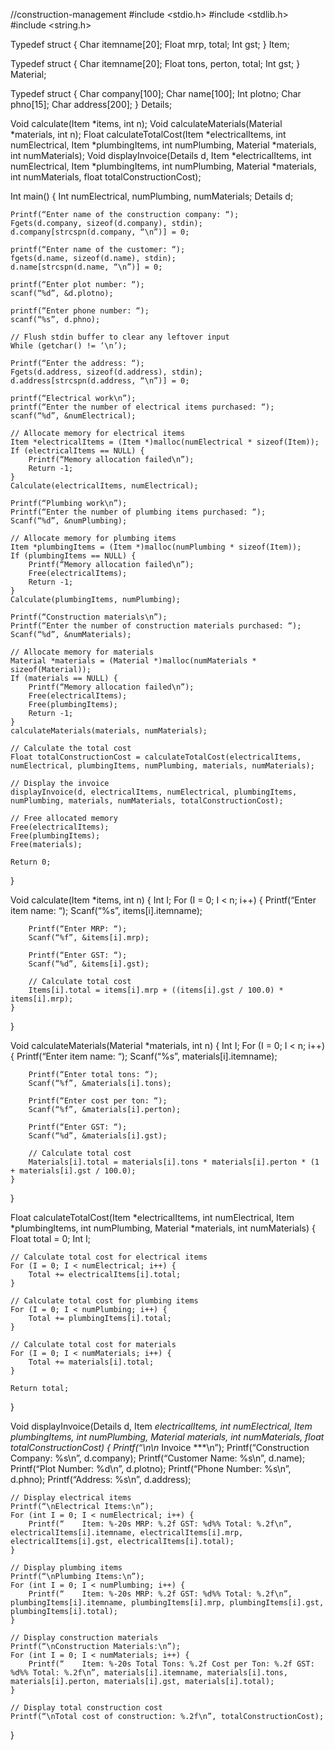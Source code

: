 //construction-management
#include <stdio.h>
#include <stdlib.h>
#include <string.h>

Typedef struct {
    Char itemname[20];
    Float mrp, total;
    Int gst;
} Item;

Typedef struct {
    Char itemname[20];
    Float tons, perton, total;
    Int gst;
} Material;

Typedef struct {
    Char company[100];
    Char name[100];
    Int plotno;
    Char phno[15];
    Char address[200];
} Details;

Void calculate(Item *items, int n);
Void calculateMaterials(Material *materials, int n);
Float calculateTotalCost(Item *electricalItems, int numElectrical, Item *plumbingItems, int numPlumbing, Material *materials, int numMaterials);
Void displayInvoice(Details d, Item *electricalItems, int numElectrical, Item *plumbingItems, int numPlumbing, Material *materials, int numMaterials, float totalConstructionCost);

Int main() {
    Int numElectrical, numPlumbing, numMaterials;
    Details d;

    Printf(“Enter name of the construction company: “);
    Fgets(d.company, sizeof(d.company), stdin);
    d.company[strcspn(d.company, “\n”)] = 0;

    printf(“Enter name of the customer: “);
    fgets(d.name, sizeof(d.name), stdin);
    d.name[strcspn(d.name, “\n”)] = 0;

    printf(“Enter plot number: “);
    scanf(“%d”, &d.plotno);

    printf(“Enter phone number: “);
    scanf(“%s”, d.phno);

    // Flush stdin buffer to clear any leftover input
    While (getchar() != ‘\n’);

    Printf(“Enter the address: “);
    Fgets(d.address, sizeof(d.address), stdin);
    d.address[strcspn(d.address, “\n”)] = 0;

    printf(“Electrical work\n”);
    printf(“Enter the number of electrical items purchased: “);
    scanf(“%d”, &numElectrical);

    // Allocate memory for electrical items
    Item *electricalItems = (Item *)malloc(numElectrical * sizeof(Item));
    If (electricalItems == NULL) {
        Printf(“Memory allocation failed\n”);
        Return -1;
    }
    Calculate(electricalItems, numElectrical);

    Printf(“Plumbing work\n”);
    Printf(“Enter the number of plumbing items purchased: “);
    Scanf(“%d”, &numPlumbing);

    // Allocate memory for plumbing items
    Item *plumbingItems = (Item *)malloc(numPlumbing * sizeof(Item));
    If (plumbingItems == NULL) {
        Printf(“Memory allocation failed\n”);
        Free(electricalItems);
        Return -1;
    }
    Calculate(plumbingItems, numPlumbing);

    Printf(“Construction materials\n”);
    Printf(“Enter the number of construction materials purchased: “);
    Scanf(“%d”, &numMaterials);

    // Allocate memory for materials
    Material *materials = (Material *)malloc(numMaterials * sizeof(Material));
    If (materials == NULL) {
        Printf(“Memory allocation failed\n”);
        Free(electricalItems);
        Free(plumbingItems);
        Return -1;
    }
    calculateMaterials(materials, numMaterials);

    // Calculate the total cost
    Float totalConstructionCost = calculateTotalCost(electricalItems, numElectrical, plumbingItems, numPlumbing, materials, numMaterials);

    // Display the invoice
    displayInvoice(d, electricalItems, numElectrical, plumbingItems, numPlumbing, materials, numMaterials, totalConstructionCost);

    // Free allocated memory
    Free(electricalItems);
    Free(plumbingItems);
    Free(materials);

    Return 0;
}

Void calculate(Item *items, int n) {
    Int I;
    For (I = 0; I < n; i++) {
        Printf(“Enter item name: “);
        Scanf(“%s”, items[i].itemname);

        Printf(“Enter MRP: “);
        Scanf(“%f”, &items[i].mrp);

        Printf(“Enter GST: “);
        Scanf(“%d”, &items[i].gst);

        // Calculate total cost
        Items[i].total = items[i].mrp + ((items[i].gst / 100.0) * items[i].mrp);
    }
}

Void calculateMaterials(Material *materials, int n) {
    Int I;
    For (I = 0; I < n; i++) {
        Printf(“Enter item name: “);
        Scanf(“%s”, materials[i].itemname);

        Printf(“Enter total tons: “);
        Scanf(“%f”, &materials[i].tons);

        Printf(“Enter cost per ton: “);
        Scanf(“%f”, &materials[i].perton);

        Printf(“Enter GST: “);
        Scanf(“%d”, &materials[i].gst);

        // Calculate total cost
        Materials[i].total = materials[i].tons * materials[i].perton * (1 + materials[i].gst / 100.0);
    }
}

Float calculateTotalCost(Item *electricalItems, int numElectrical, Item *plumbingItems, int numPlumbing, Material *materials, int numMaterials) {
    Float total = 0;
    Int I;

    // Calculate total cost for electrical items
    For (I = 0; I < numElectrical; i++) {
        Total += electricalItems[i].total;
    }

    // Calculate total cost for plumbing items
    For (I = 0; I < numPlumbing; i++) {
        Total += plumbingItems[i].total;
    }

    // Calculate total cost for materials
    For (I = 0; I < numMaterials; i++) {
        Total += materials[i].total;
    }

    Return total;
}

Void displayInvoice(Details d, Item *electricalItems, int numElectrical, Item *plumbingItems, int numPlumbing, Material *materials, int numMaterials, float totalConstructionCost) {
    Printf(“\n\n*** Invoice ***\n”);
    Printf(“Construction Company: %s\n”, d.company);
    Printf(“Customer Name: %s\n”, d.name);
    Printf(“Plot Number: %d\n”, d.plotno);
    Printf(“Phone Number: %s\n”, d.phno);
    Printf(“Address: %s\n”, d.address);

    // Display electrical items
    Printf(“\nElectrical Items:\n”);
    For (int I = 0; I < numElectrical; i++) {
        Printf(“    Item: %-20s MRP: %.2f GST: %d%% Total: %.2f\n”, electricalItems[i].itemname, electricalItems[i].mrp, electricalItems[i].gst, electricalItems[i].total);
    }

    // Display plumbing items
    Printf(“\nPlumbing Items:\n”);
    For (int I = 0; I < numPlumbing; i++) {
        Printf(“    Item: %-20s MRP: %.2f GST: %d%% Total: %.2f\n”, plumbingItems[i].itemname, plumbingItems[i].mrp, plumbingItems[i].gst, plumbingItems[i].total);
    }

    // Display construction materials
    Printf(“\nConstruction Materials:\n”);
    For (int I = 0; I < numMaterials; i++) {
        Printf(“    Item: %-20s Total Tons: %.2f Cost per Ton: %.2f GST: %d%% Total: %.2f\n”, materials[i].itemname, materials[i].tons, materials[i].perton, materials[i].gst, materials[i].total);
    }

    // Display total construction cost
    Printf(“\nTotal cost of construction: %.2f\n”, totalConstructionCost);
}
 
